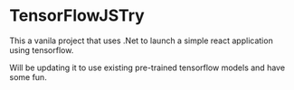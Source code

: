 # TensorFlowJSTry

This a vanila project that uses .Net to launch a simple react application using tensorflow. 

Will be updating it to use existing pre-trained tensorflow models and have some fun.
